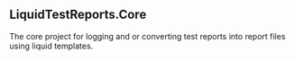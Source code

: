 ## LiquidTestReports.Core

The core project for logging and or converting test reports into report files using liquid templates.
